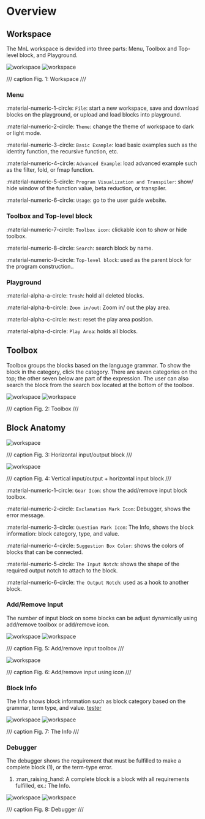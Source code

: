 # Overview

## Workspace

The MnL workspace is devided into three parts: Menu, Toolbox and Top-level block, and Playground.

![workspace](assets/images/workspace_light.png#only-light)
![workspace](assets/images/workspace_dark.png#only-dark)

/// caption
Fig. 1: Workspace
///

### Menu

:material-numeric-1-circle: `File`: start a new workspace, save and download blocks on the playground, or upload and load blocks into playground.

:material-numeric-2-circle: `Theme`: change the theme of workspace to dark or light mode.

:material-numeric-3-circle: `Basic Example`: load basic examples such as the identity function, the recursive function, etc.

:material-numeric-4-circle: `Advanced Example`: load advanced example such as the filter, fold, or fmap function.

:material-numeric-5-circle: `Program Visualization and Transpiler`: show/ hide window of the function value, beta reduction, or transpiler.

:material-numeric-6-circle: `Usage`: go to the user guide website.

   

### Toolbox and Top-level block

:material-numeric-7-circle: `Toolbox icon`: clickable icon to show or hide toolbox.

:material-numeric-8-circle: `Search`: search block by name.

:material-numeric-9-circle: `Top-level block`: used as the parent block for the program construction.. 


### Playground

:material-alpha-a-circle: `Trash`: hold all deleted blocks.

:material-alpha-b-circle: `Zoom in/out`: Zoom in/ out the play area.

:material-alpha-c-circle: `Rest`: reset the play area position.

:material-alpha-d-circle: `Play Area`: holds all blocks.


## Toolbox

Toolbox groups the blocks based on the language grammar. To show the block in the category, click the category. There are seven categories on the top; the other seven below are part of the expression. The user can also search the block from the search box located at the bottom of the toolbox.

![workspace](assets/images/toolbox_light.png#only-light)
![workspace](assets/images/toolbox_dark.png#only-dark)

/// caption
Fig. 2: Toolbox
///

## Block Anatomy
![workspace](assets/images/block_anatomy_complete.png)

/// caption
Fig. 3: Horizontal input/output block
///

![workspace](assets/images/block_anatomy_1.png)

/// caption
Fig. 4: Vertical input/output + horizontal input block
///

:material-numeric-1-circle: `Gear Icon`: show the add/remove input block toolbox.

:material-numeric-2-circle: `Exclamation Mark Icon`: Debugger, shows the error message.

:material-numeric-3-circle: `Question Mark Icon`: The Info, shows the block information: block category, type, and value.

:material-numeric-4-circle: `Suggestion Box Color`: shows the colors of blocks that can be connected.

:material-numeric-5-circle: `The Input Notch`: shows the shape of the required output notch to attach to the block.

:material-numeric-6-circle: `The Output Notch`: used as a hook to another block.

 
### Add/Remove Input 

The number of input block on some blocks can be adjust dynamically using add/remove toolbox or add/remove icon.

![workspace](assets/images/add_input_dark.png#only-dark)
![workspace](assets/images/add_input_light.png#only-light)

/// caption
Fig. 5: Add/remove input toolbox
///

![workspace](assets/images/plus_minus_button.png)

/// caption
Fig. 6: Add/remove input using icon
///

### Block Info

The Info shows block information such as block category based on the grammar, term type, and value. [tester](getting-started.md#just-drag-drop-and-attach-the-block)

![workspace](assets/images/type_n_value_info_dark.png#only-dark)
![workspace](assets/images/type_n_value_info_light.png#only-light)

/// caption
Fig. 7: The Info
///

### Debugger

<div class="annotate" markdown>

The debugger shows the requirement that must be fulfilled to make a complete block (1), or the term-type error.

</div>

1.  :man_raising_hand: A complete block is a block with all requirements fulfilled, ex.: The Info.

![workspace](assets/images/debuger_dark.png#only-dark)
![workspace](assets/images/debuger_light.png#only-light)

/// caption
Fig. 8: Debugger
///


